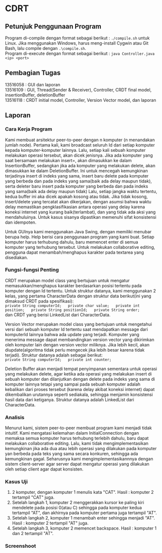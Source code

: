 # CDRT
## Petunjuk Penggunaan Program
Program di-compile dengan format sebagai berikut : `./compile.sh` untuk Linux. Jika menggunakan Windows, harus meng-install Cygwin atau Git Bash, lalu compile dengan `.\compile.sh`.  
Program di-execute dengan format sebagai berikut : `java Controller.java <ip> <port>` 

## Pembagian Tugas
13516058 : GUI dan laporan  
13516109 : GUI, Thread(Sender & Receiver), Controller, CRDT final model, insertionBuffer, deletionBuffer  
13516118 : CRDT initial model, Controller, Version Vector model, dan laporan  

## Laporan
### Cara Kerja Program
Kami membuat arsitektur peer-to-peer dengan n komputer (n menandakan jumlah node). Pertama kali, kami broadcast seluruh Id dari setiap komputer kepada komputer-komputer lainnya. Lalu, setiap kali sebuah komputer melakukan operasi tersebut, akan dicek jenisnya. Jika ada komputer yang saat bersamaan melakukan insert=, akan dimasukkan ke dalam InsertionBuffer, sedangkan jika ada komputer yang melakukan delete, akan dimasukkan ke dalam DeletionBuffer. Ini untuk mencegah kemungkinan terjadinya insert di indeks yang sama, insert baru delete pada komputer yang berbeda dan pada indeks yang sama(baik ada delay maupun tidak), serta deleter baru insert pada komputer yang berbeda dan pada indeks yang sama(baik ada delay maupun tidak) Lalu, setiap jangka waktu tertentu, kedua buffer ini aka dicek apakah kosong atau tidak. Jika tidak kosong, insert/delete yang tercatat akan dikerjakan, dengan asumsi bahwa waktu delay memastikan pengklasifikasian antara operasi yang delay karena koneksi internet yang kurang baik(terlambat), dan yang tidak ada aksi yang mendahuluinya. Untuk kasus sisanya dipastikan memenuhi sifat konsistensi dan idempoten.

Untuk GUInya kami menggunakan Java Swing, dengan memiliki menubar berupa help. Help berisi cara penggunaan program yang kami buat. Setiap komputer harus terhubung dahulu, baru memencet enter di semua komputer yang terhubung tersebut. Untuk melakukan collaborative editing, pengguna dapat menambah/menghapus karakter pada textarea yang disediakan.

### Fungsi-fungsi Penting
CRDT merupakan model class yang bertujuan untuk mengatur memasukkan/menghapus karakter berdasarkan posisi tertentu pada komputer dengan Id tertentu. Untuk struktur datanya, kami menggunakan 2 kelas, yang pertama CharacterData dengan struktur data berikut(ini yang dimaksud CRDT pada spesifikasi):  
  `private String computerId;  
  private char value;  
  private int position;  
  private String positionId;  
  private String order;`  
dan CRDT yang berisi LinkedList dari CharacterData.  
  
Version Vector merupakan model class yang bertujuan untuk mengetahui versi dari sebuah komputer Id tertentu saat mendapatkan message dari komputerId lainnya bahwa ada update yang terjadi. Komputer yang menerima message dapat membandingkan version vector yang dikirimkan oleh komputer lain dengan version vector miliknya. Jika lebih kecil, akan diupdate(algoritma tidak perlu mengecek jika lebih besar karena tidak terjadi). Struktur datanya adalah sebagai berikut:  
 `private String computerId;  
 private int counter;`  
  
Deletion Buffer akan menjadi tempat penyimpanan sementara untuk operasi yang melakukan delete, agar ketika ada operasi yang melakukan insert di sebuah komputer dan dilanjutkan dengan delete pada indeks yang sama di komputer lainnya tetapi yang sampai pada sebuah komputer adalah kebalikan dari proses tersebut (karena delay akibat koneksi internet) dapat dikembalikan urutannya seperti sediakala, sehingga menjamin konsistensi hasil data dari ketiganya. Struktur datanya adalah LinkedList dari CharacterData.  
  
### Analisis
Menurut kami, sistem peer-to-peer membuat program kami menjadi tidak intuitif. Kami mengatasi kelemahan dalam InitialConnection dengan memaksa semua komputer harus terhubung terlebih dahulu, baru dapat melakukan collaborative editing. Lalu, kami tidak mengimplementasikan kemungkinan jika ada dua atau lebih operasi yang dilakukan pada komputer yan berbeda pada teks yang sama secara konkuren, sehingga ada kemungkinan gagal. Seharusnya kami mengimplementasikannnya dengan sistem client-server agar server dapat mengatur operasi yang dilakukan oleh setiap client agar dapat konsisten.

### Kasus Uji
1. 2 komputer, dengan komputer 1 menulis kata "CAT". Hasil : komputer 2 tertampil "CAT" juga.  
2. Setelah langkah 1, komputer 2 menggerakkan kursor ke paling kiri mendelete pada posisi 0(atau C) sehingga pada komputer kedua tertampil "AT", dan akhirnya pada komputer pertama juga tertampil "AT".  
3. Setelah langkah 2, komputer 1 menambah enter sehingga menjadi "AT<enter>". Hasil : komputer 2 tertampil "AT<enter>" juga.  
4. Setelah langkah 3, komputer 2 memencet backspace. Hasil : komputer 1 dan 2 tertampil "AT".  
### Screenshoot



